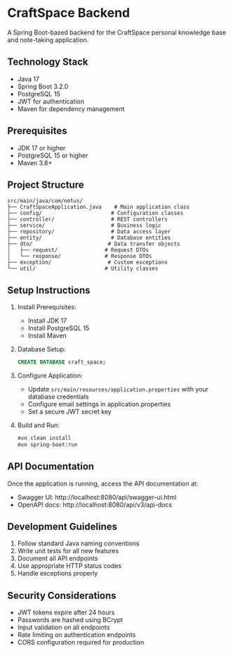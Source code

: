 # CraftSpace Backend

A Spring Boot-based backend for the CraftSpace personal knowledge base and note-taking application.

## Technology Stack

- Java 17
- Spring Boot 3.2.0
- PostgreSQL 15
- JWT for authentication
- Maven for dependency management

## Prerequisites

- JDK 17 or higher
- PostgreSQL 15 or higher
- Maven 3.8+

## Project Structure

```
src/main/java/com/notus/
├── CraftSpaceApplication.java    # Main application class
├── config/                      # Configuration classes
├── controller/                  # REST controllers
├── service/                     # Business logic
├── repository/                  # Data access layer
├── entity/                      # Database entities
├── dto/                        # Data transfer objects
│   ├── request/               # Request DTOs
│   └── response/              # Response DTOs
├── exception/                  # Custom exceptions
└── util/                      # Utility classes
```

## Setup Instructions

1. Install Prerequisites:

   - Install JDK 17
   - Install PostgreSQL 15
   - Install Maven

2. Database Setup:

   ```sql
   CREATE DATABASE craft_space;
   ```

3. Configure Application:

   - Update `src/main/resources/application.properties` with your database credentials
   - Configure email settings in application.properties
   - Set a secure JWT secret key

4. Build and Run:
   ```bash
   mvn clean install
   mvn spring-boot:run
   ```

## API Documentation

Once the application is running, access the API documentation at:

- Swagger UI: http://localhost:8080/api/swagger-ui.html
- OpenAPI docs: http://localhost:8080/api/v3/api-docs

## Development Guidelines

1. Follow standard Java naming conventions
2. Write unit tests for all new features
3. Document all API endpoints
4. Use appropriate HTTP status codes
5. Handle exceptions properly

## Security Considerations

- JWT tokens expire after 24 hours
- Passwords are hashed using BCrypt
- Input validation on all endpoints
- Rate limiting on authentication endpoints
- CORS configuration required for production
